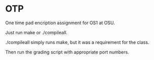 # OTP
One time pad encription assignment for OS1 at OSU.

Just run make or ./compileall.

./compileall simply runs make, but it was a requirement for the class.

Then run the grading script with appropriate port numbers.

